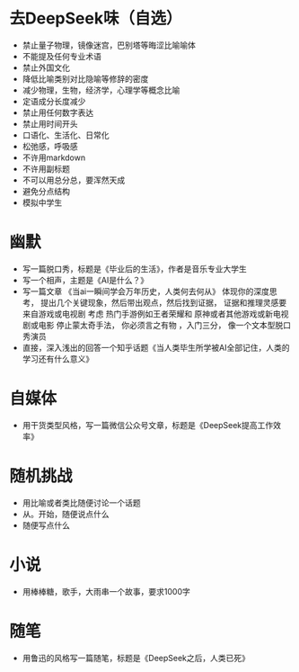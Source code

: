 # 去DeepSeek味（自选）
- 禁止量子物理，镜像迷宫，巴别塔等晦涩比喻喻体
- 不能提及任何专业术语
- 禁止外国文化
- 降低比喻类别对比隐喻等修辞的密度
- 减少物理，生物，经济学，心理学等概念比喻
- 定语成分长度减少
- 禁止用任何数字表达
- 禁止用时间开头
- 口语化、生活化、日常化
- 松弛感，呼吸感
- 不许用markdown
- 不许用副标题
- 不可以用总分总，要浑然天成
- 避免分点结构
- 模拟中学生

# 幽默
- 写一篇脱口秀，标题是《毕业后的生活》，作者是音乐专业大学生
- 写一个相声，主题是《AI是什么？》
- 写一篇文章  《当ai一瞬间学会万年历史，人类何去何从》
体现你的深度思考， 提出几个关键现象，然后带出观点，然后找到证据，
证据和推理灵感要来自游戏或电视剧
考虑 热门手游例如王者荣耀和 原神或者其他游戏或新电视剧或电影
停止蒙太奇手法， 你必须言之有物 ，入门三分， 像一个文本型脱口秀演员
- 直接，深入浅出的回答一个知乎话题《当人类毕生所学被AI全部记住，人类的学习还有什么意义》

# 自媒体
- 用干货类型风格，写一篇微信公众号文章，标题是《DeepSeek提高工作效率》

# 随机挑战
- 用比喻或者类比随便讨论一个话题
- 从。开始，随便说点什么
- 随便写点什么

# 小说
- 用棒棒糖，歌手，大雨串一个故事，要求1000字

# 随笔
- 用鲁迅的风格写一篇随笔，标题是《DeepSeek之后，人类已死》